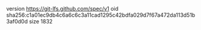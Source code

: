 version https://git-lfs.github.com/spec/v1
oid sha256:c1a01ec9db4c6a6c6c3a11cad1295c42bdfa029d7f67a472da113d51b3af0d0d
size 1832
